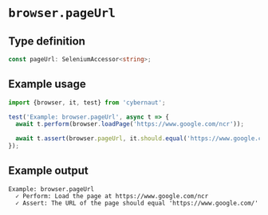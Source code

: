 # `browser.pageUrl`

## Type definition

```ts
const pageUrl: SeleniumAccessor<string>;
```

## Example usage

```ts
import {browser, it, test} from 'cybernaut';

test('Example: browser.pageUrl', async t => {
  await t.perform(browser.loadPage('https://www.google.com/ncr'));

  await t.assert(browser.pageUrl, it.should.equal('https://www.google.com/'));
});
```

## Example output

```fundamental
Example: browser.pageUrl
  ✓ Perform: Load the page at https://www.google.com/ncr
  ✓ Assert: The URL of the page should equal 'https://www.google.com/'
```
